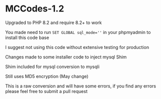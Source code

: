 # MCCodes-1.2
Upgraded to PHP 8.2 and require 8.2+ to work

You made need to run ```SET GLOBAL sql_mode=''``` in your phpmyadmin to install this code base

I suggest not using this code without extensive testing for production 

Changes made to some installer code to inject mysql Shim

Shim included for mysql conversion to mysqli

Still uses MD5 encryption (May change)

This is a raw conversion and will have some errors, if you find any errors please feel free to submit a pull request
